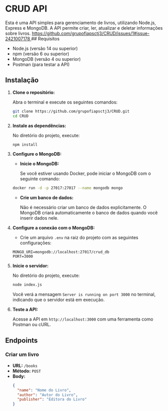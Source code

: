 # CRUD API

Esta é uma API simples para gerenciamento de livros, utilizando Node.js, Express e MongoDB. A API permite criar, ler, atualizar e deletar informações sobre livros.
[https://github.com/grupofiapsctj3/CRUD/issues/1#issue-2421007178
](https://private-user-images.githubusercontent.com/176167128/350712158-f3ab276c-c695-4d97-9497-b7b39e0dffd5.jpg?jwt=eyJhbGciOiJIUzI1NiIsInR5cCI6IkpXVCJ9.eyJpc3MiOiJnaXRodWIuY29tIiwiYXVkIjoicmF3LmdpdGh1YnVzZXJjb250ZW50LmNvbSIsImtleSI6ImtleTUiLCJleHAiOjE3MjE1MDAzNTcsIm5iZiI6MTcyMTUwMDA1NywicGF0aCI6Ii8xNzYxNjcxMjgvMzUwNzEyMTU4LWYzYWIyNzZjLWM2OTUtNGQ5Ny05NDk3LWI3YjM5ZTBkZmZkNS5qcGc_WC1BbXotQWxnb3JpdGhtPUFXUzQtSE1BQy1TSEEyNTYmWC1BbXotQ3JlZGVudGlhbD1BS0lBVkNPRFlMU0E1M1BRSzRaQSUyRjIwMjQwNzIwJTJGdXMtZWFzdC0xJTJGczMlMkZhd3M0X3JlcXVlc3QmWC1BbXotRGF0ZT0yMDI0MDcyMFQxODI3MzdaJlgtQW16LUV4cGlyZXM9MzAwJlgtQW16LVNpZ25hdHVyZT05YmE3MzY4Yjc4ZTYxYWU5YWIyOTA2MzBhYzQyZjI2ZWViZTA5NjZmNTkxMWJmOGJhMzRkMjU3ZjIwMDJhZWFjJlgtQW16LVNpZ25lZEhlYWRlcnM9aG9zdCZhY3Rvcl9pZD0wJmtleV9pZD0wJnJlcG9faWQ9MCJ9.WJeTlj6kc2C5xfxZML6vlOihfPk_HDTbVCGw9-9Jnyk)## Requisitos

- Node.js (versão 14 ou superior)
- npm (versão 6 ou superior)
- MongoDB (versão 4 ou superior)
- Postman (para testar a API)

## Instalação

1. **Clone o repositório:**

    Abra o terminal e execute os seguintes comandos:

    ```bash
    git clone https://github.com/grupofiapsctj3/CRUD.git
    cd CRUD
    ```

2. **Instale as dependências:**

    No diretório do projeto, execute:

    ```bash
    npm install
    ```

3. **Configure o MongoDB:**

   - **Inicie o MongoDB:**

     Se você estiver usando Docker, pode iniciar o MongoDB com o seguinte comando:

    ```bash
    docker run -d -p 27017:27017 --name mongodb mongo
    ```

   - **Crie um banco de dados:**

     Não é necessário criar um banco de dados explicitamente. O MongoDB criará automaticamente o banco de dados quando você inserir dados nele.

4. **Configure a conexão com o MongoDB:**

   - Crie um arquivo `.env` na raiz do projeto com as seguintes configurações:

    ```env
    MONGO_URI=mongodb://localhost:27017/crud_db
    PORT=3000
    ```

5. **Inicie o servidor:**

    No diretório do projeto, execute:

    ```bash
    node index.js
    ```

    Você verá a mensagem `Server is running on port 3000` no terminal, indicando que o servidor está em execução.

6. **Teste a API:**

    Acesse a API em `http://localhost:3000` com uma ferramenta como Postman ou cURL.

## Endpoints

### Criar um livro

- **URL:** `/books`
- **Método:** `POST`
- **Body:**
  ```json
  {
    "name": "Nome do Livro",
    "author": "Autor do Livro",
    "publisher": "Editora do Livro"
  }
